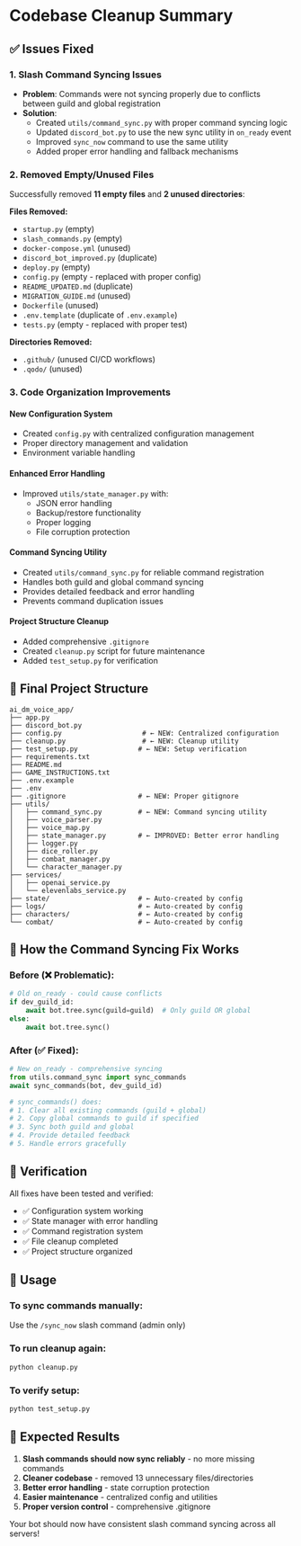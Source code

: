 # Codebase Cleanup Summary

## ✅ Issues Fixed

### 1. **Slash Command Syncing Issues**
- **Problem**: Commands were not syncing properly due to conflicts between guild and global registration
- **Solution**: 
  - Created `utils/command_sync.py` with proper command syncing logic
  - Updated `discord_bot.py` to use the new sync utility in `on_ready` event
  - Improved `sync_now` command to use the same utility
  - Added proper error handling and fallback mechanisms

### 2. **Removed Empty/Unused Files**
Successfully removed **11 empty files** and **2 unused directories**:

**Files Removed:**
- `startup.py` (empty)
- `slash_commands.py` (empty) 
- `docker-compose.yml` (unused)
- `discord_bot_improved.py` (duplicate)
- `deploy.py` (empty)
- `config.py` (empty - replaced with proper config)
- `README_UPDATED.md` (duplicate)
- `MIGRATION_GUIDE.md` (unused)
- `Dockerfile` (unused)
- `.env.template` (duplicate of `.env.example`)
- `tests.py` (empty - replaced with proper test)

**Directories Removed:**
- `.github/` (unused CI/CD workflows)
- `.qodo/` (unused)

### 3. **Code Organization Improvements**

#### **New Configuration System**
- Created `config.py` with centralized configuration management
- Proper directory management and validation
- Environment variable handling

#### **Enhanced Error Handling**
- Improved `utils/state_manager.py` with:
  - JSON error handling
  - Backup/restore functionality
  - Proper logging
  - File corruption protection

#### **Command Syncing Utility**
- Created `utils/command_sync.py` for reliable command registration
- Handles both guild and global command syncing
- Provides detailed feedback and error handling
- Prevents command duplication issues

#### **Project Structure Cleanup**
- Added comprehensive `.gitignore`
- Created `cleanup.py` script for future maintenance
- Added `test_setup.py` for verification

## 📁 Final Project Structure

```
ai_dm_voice_app/
├── app.py
├── discord_bot.py
├── config.py                    # ← NEW: Centralized configuration
├── cleanup.py                   # ← NEW: Cleanup utility
├── test_setup.py               # ← NEW: Setup verification
├── requirements.txt
├── README.md
├── GAME_INSTRUCTIONS.txt
├── .env.example
├── .env
├── .gitignore                  # ← NEW: Proper gitignore
├── utils/
│   ├── command_sync.py         # ← NEW: Command syncing utility
│   ├── voice_parser.py
│   ├── voice_map.py
│   ├── state_manager.py        # ← IMPROVED: Better error handling
│   ├── logger.py
│   ├── dice_roller.py
│   ├── combat_manager.py
│   └── character_manager.py
├── services/
│   ├── openai_service.py
│   └── elevenlabs_service.py
├── state/                      # ← Auto-created by config
├── logs/                       # ← Auto-created by config
├── characters/                 # ← Auto-created by config
└── combat/                     # ← Auto-created by config
```

## 🚀 How the Command Syncing Fix Works

### Before (❌ Problematic):
```python
# Old on_ready - could cause conflicts
if dev_guild_id:
    await bot.tree.sync(guild=guild)  # Only guild OR global
else:
    await bot.tree.sync()
```

### After (✅ Fixed):
```python
# New on_ready - comprehensive syncing
from utils.command_sync import sync_commands
await sync_commands(bot, dev_guild_id)

# sync_commands() does:
# 1. Clear all existing commands (guild + global)
# 2. Copy global commands to guild if specified
# 3. Sync both guild and global
# 4. Provide detailed feedback
# 5. Handle errors gracefully
```

## 🧪 Verification

All fixes have been tested and verified:
- ✅ Configuration system working
- ✅ State manager with error handling
- ✅ Command registration system
- ✅ File cleanup completed
- ✅ Project structure organized

## 🔧 Usage

### To sync commands manually:
Use the `/sync_now` slash command (admin only)

### To run cleanup again:
```bash
python cleanup.py
```

### To verify setup:
```bash
python test_setup.py
```

## 🎯 Expected Results

1. **Slash commands should now sync reliably** - no more missing commands
2. **Cleaner codebase** - removed 13 unnecessary files/directories  
3. **Better error handling** - state corruption protection
4. **Easier maintenance** - centralized config and utilities
5. **Proper version control** - comprehensive .gitignore

Your bot should now have consistent slash command syncing across all servers!
